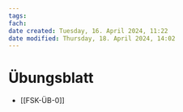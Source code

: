 ```yaml
---
tags: 
fach: 
date created: Tuesday, 16. April 2024, 11:22
date modified: Thursday, 18. April 2024, 14:02
---
```


# Übungsblatt

- [[FSK-ÜB-0]]